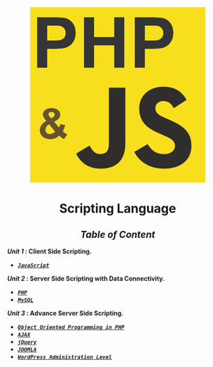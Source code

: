 <div align="center">

<img src="php_and_js.png" />

# **Scripting Language**

## _**Table of Content**_


</div>

**_Unit 1_ : Client Side Scripting.**

* [**_``JavaScript``_**](Unit/Unit-1.md) 


**_Unit 2_ : Server Side Scripting with Data Connectivity.**


*   [**_``PHP``_**](Unit/Unit-1.md) 
*   [**_``MySQL``_**](Unit/Unit-1.md)

**_Unit 3_ : Advance Server Side Scripting.**

*   [**_``Object Oriented Programming in PHP``_**](Unit/Unit-1.md) 
*   [**_``AJAX``_**](Unit/Unit-1.md)
*   [**_``jQuery``_**](Unit/Unit-1.md)
*   [**_``JOOMLA``_**](Unit/Unit-1.md)
*   [**_``WordPress Administration Level``_**](Unit/Unit-1.md)
